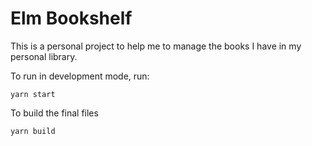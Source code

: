 # Elm Bookshelf

This is a personal project to help me to manage the books I have in my personal library.

To run in development mode, run:

```
yarn start
```

To build the final files

```
yarn build
```
